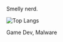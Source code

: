 Smelly nerd.

![Top Langs](https://github-readme-stats.vercel.app/api/top-langs/?username=japanware&layout=compact)

Game Dev, Malware
